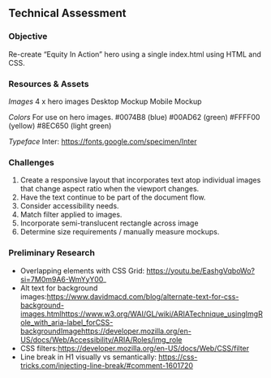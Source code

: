 ## Technical Assessment

### Objective
Re-create “Equity In Action” hero using a single index.html using HTML and CSS.

### Resources & Assets

*Images*
4 x hero images
Desktop Mockup
Mobile Mockup

*Colors*
For use on hero images.
#0074B8 (blue)
#00AD62 (green)
#FFFF00 (yellow)
#8EC650 (light green)

*Typeface*
Inter: https://fonts.google.com/specimen/Inter

### Challenges
1. Create a responsive layout that incorporates text atop individual images that change aspect ratio when the viewport changes.
2. Have the text continue to be part of the document flow.
3. Consider accessibility needs.
4. Match filter applied to images.
5. Incorporate semi-translucent rectangle across image
6. Determine size requirements / manually measure mockups.

### Preliminary Research
- Overlapping elements with CSS Grid: https://youtu.be/EashgVqboWo?si=7M0m9A6-WmYyY00_
- Alt text for background images:https://www.davidmacd.com/blog/alternate-text-for-css-background-images.htmlhttps://www.w3.org/WAI/GL/wiki/ARIATechnique_usingImgRole_with_aria-label_forCSS-backgroundImagehttps://developer.mozilla.org/en-US/docs/Web/Accessibility/ARIA/Roles/img_role
- CSS filters:https://developer.mozilla.org/en-US/docs/Web/CSS/filter
- Line break in H1 visually vs semantically: https://css-tricks.com/injecting-line-break/#comment-1601720


